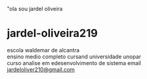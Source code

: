 "ola  sou jardel oliveira 

# jardel-oliveira219
escola  waldemar  de alcantra  
ensino medio completo 
cursand universidade  unopar  
curso analise em edesenvolvimento de sistema 
email jardeloliver210@gmail.com 


<link rel="stylesheet" href="https://cdn.jsdelivr.net/gh/devicons/devicon@v2.14.0/devicon.min.css">
<i class="devicon-apple-original"></i>
<i class="devicon-atom-original"></i
<link rel="stylesheet" href="https://cdn.jsdelivr.n
